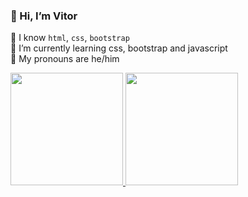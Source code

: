 ### **👋 Hi, I’m Vitor**
👾 I know <code>html</code>, <code>css</code>, <code>bootstrap</code><br>
🌱 I’m currently learning css, bootstrap and javascript<br>
🎃 My pronouns are he/him

<div>
  <a href="https://github.com/thenextbunny">
  <img height="180em" src="https://github-readme-stats.vercel.app/api?username=thenextbunny&show_icons=true&theme=dracula&include_all_commits=true&count_private=true"/>
  <img height="180em" src="https://github-readme-stats.vercel.app/api/top-langs/?username=thenextbunny&layout=compact&theme=dracula"/>
</div>

